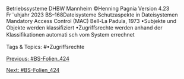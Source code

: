 Betriebssysteme DHBW Mannheim ©Henning Pagnia Version 4.23 Fr¨uhjahr 2023 BS–168Dateisysteme Schutzaspekte in Dateisystemen
Mandatory Access Control (MAC)
Bell-La Padula, 1973
•Subjekte und Objekte werden klassiﬁziert
•Zugriﬀsrechte werden anhand der Klassiﬁkationen automati sch vom System errechnet

   Tags & Topics:
   #•Zugriﬀsrechte

[Previous: #BS-Folien_424](BS-Folien_424.md)

[Next: #BS-Folien_424](BS-Folien_424.md)